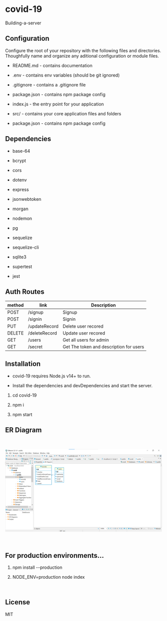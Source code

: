 # covid-19
Building-a-server


## Configuration
Configure the root of your repository with the following files and directories. Thoughfully name and organize any aditional configuration or module files.

- README.md - contains documentation

- .env - contains env variables (should be git ignored)

- .gitignore - contains a .gitignore file

- package.json - contains npm package config

- index.js - the entry point for your application

- src/ - contains your core application files and folders

- package.json - contains npm package config


## Dependencies
- base-64

- bcrypt

- cors

- dotenv

- express

- jsonwebtoken

- morgan

- nodemon

- pg

- sequelize

- sequelize-cli

- sqlite3

- supertest

- jest

## Auth Routes
| **method** | **link**       | **Description**                         |
| ---------- | -------------- | --------------------------------------- |
| POST       | /signup        | Signup                                  |
| POST       | /signin        | Signin                                  |
| PUT        | /updateRecord | Delete user recored                     |
| DELETE     | /deleteRecord | Update user recored                     |
| GET        | /users         | Get all users for admin                 |
| GET        | /secret        | Get The token and description for users |



## Installation

- covid-19 requires Node.js v14+ to run.

- Install the dependencies and devDependencies and start the server.

1. cd covid-19

2. npm i

3. npm start


## ER Diagram

<br>

![ER-Diagram](./assets/ER-Diagram-covid-19.png)


<br>

##  For production environments...

1. npm install --production

2. NODE_ENV=production node index

<br>

## License

MIT